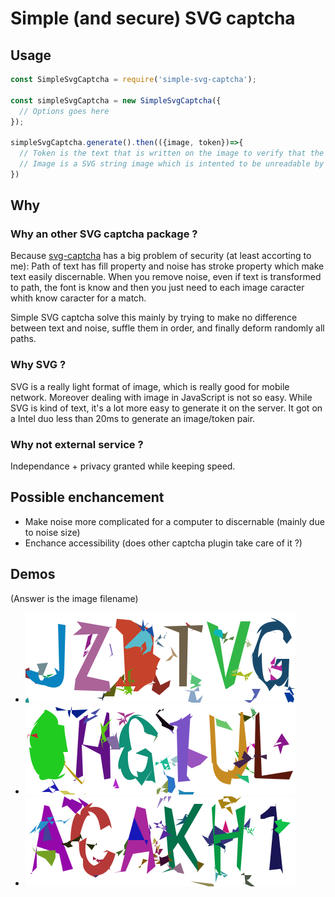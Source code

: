 # Simple (and secure) SVG captcha

## Usage
```JavaScript
const SimpleSvgCaptcha = require('simple-svg-captcha');

const simpleSvgCaptcha = new SimpleSvgCaptcha({
  // Options goes here
});

simpleSvgCaptcha.generate().then(({image, token})=>{
  // Token is the text that is written on the image to verify that the user is an human
  // Image is a SVG string image which is intented to be unreadable by machine
})

```

## Why
### Why an other SVG captcha package ?
Because [svg-captcha](https://www.npmjs.com/package/svg-captcha) has a big problem of security (at least accorting to me):
Path of text has fill property and noise has stroke property which make text easily discernable.
When you remove noise, even if text is transformed to path, the font is know and then you just need to each image caracter whith know caracter for a match.

Simple SVG captcha solve this mainly by trying to make no difference between text and noise, suffle them in order, and finally deform randomly all paths.

### Why SVG ?
SVG is a really light format of image, which is really good for mobile network. Moreover dealing with image in JavaScript is not so easy. While SVG is kind of text, it's a lot more easy to generate it on the server.
It got on a Intel duo less than 20ms to generate an image/token pair.

### Why not external service ?
Independance + privacy granted while keeping speed.

## Possible enchancement
- Make noise more complicated for a computer to discernable (mainly due to noise size)
- Enchance accessibility (does other captcha plugin take care of it ?)

## Demos

(Answer is the image filename)

- ![Captcha JZDTVG](JZDTVG.svg)
- ![Captcha OHG1UL](OHG1UL.svg)
- ![Captcha ACAKH1](ACAKH1.svg)
